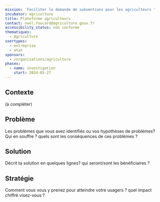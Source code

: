 ```yaml
---
mission: 'Faciliter la demande de subventions pour les agriculteurs '
incubator: agriculture
title: Plateforme agriculteurs
contact: noel.foucard@agriculture.gouv.fr
accessibility_status: non conforme
thematiques:
  - Agriculture
usertypes:
  - entreprise
  - etat
sponsors:
  - /organisations/agriculture
phases:
  - name: investigation
    start: 2024-05-27
---
```

## Contexte

(à compléter)

## Problème

Les problèmes que vous avez identifiés ou vos hypothèses de problèmes? Qui en souffre ? quels sont les conséquences de ces problèmes ?

## Solution

Décrit ta solution en quelques lignes? qui seront/sont les bénéficiaires ?

## Stratégie

Comment vous vous y prenez pour atteindre votre usagers ? quel impact chiffré visez-vous ?
